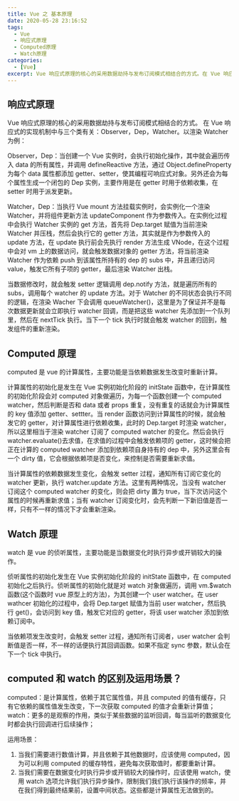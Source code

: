 ```yaml
---
title: Vue 之 基本原理
date: 2020-05-28 23:16:52
tags:
  - Vue
  - 响应式原理
  - Computed原理
  - Watch原理
categories:
  - [Vue]
excerpt: Vue 响应式原理的核心的采用数据劫持与发布订阅模式相结合的方式。在 Vue 响应式的实现机制中与三个类有关：Observer，Dep，Watcher。
---
```


## 响应式原理

Vue 响应式原理的核心的采用数据劫持与发布订阅模式相结合的方式。
在 Vue 响应式的实现机制中与三个类有关：Observer，Dep，Watcher。以渲染 Watcher 为例：

Observer，Dep：当创建一个 Vue 实例时，会执行初始化操作，其中就会遍历传入 data 的所有属性，并调用 defineReactive 方法，通过 Object.defineProperty 为每个 data 属性都添加 getter、setter，使其编程可响应式对象。另外还会为每个属性生成一个闭包的 Dep 实例，主要作用是在 getter 时用于依赖收集，在 setter 时用于派发更新。

Watcher，Dep：当执行 Vue mount 方法挂载实例时，会实例化一个渲染 Watcher，并将组件更新方法 updateComponent 作为参数传入。在实例化过程中会执行 Watcher 实例的 get 方法，首先将 Dep.target 赋值为当前渲染 Watcher 并压栈，然后会执行它的 getter 方法，其实就是作为参数传入的 update 方法，在 update 执行前会先执行 render 方法生成 VNode，在这个过程中会对 vm 上的数据访问，就会触发数据对象的 getter 方法，将当前渲染 Watcher 作为依赖 push 到该属性所持有的 dep 的 subs 中，并且递归访问 value，触发它所有子项的 getter，最后渲染 Watcher 出栈。

当数据修改时，就会触发 setter 逻辑调用 dep.notify 方法，就是遍历所有的 subs，调用每个 watcher 的 update 方法。对于 Watcher 的不同状态会执行不同的逻辑，在渲染 Wacher 下会调用 queueWatcher()，这里是为了保证并不是每次数据更新就会立即执行 watcher 回调，而是把这些 watcher 先添加到一个队列里，然后在 nextTick 执行。当下一个 tick 执行时就会触发 watcher 的回到，触发组件的重新渲染。

## Computed 原理

computed 是 vue 的计算属性，主要功能是当依赖数据发生改变时重新计算。

计算属性的初始化是发生在 Vue 实例初始化阶段的 initState 函数中，在计算属性的初始化阶段会对 computed 对象做遍历，为每一个函数创建一个 computed watcher，然后判断是否和 data 或者 props 重复，没有重复的话就会为计算属性的 key 值添加 getter、settter。当 render 函数访问到计算属性的时候，就会触发它的 getter，对计算属性进行依赖收集，此时的 Dep.target 时渲染 watcher，所以这里相当于渲染 watcher 订阅了 computed watcher 的变化。然后会执行 watcher.evaluate()去求值，在求值的过程中会触发依赖项的 getter，这时候会把正在计算的 computed watcher 添加到依赖项自身持有的 dep 中，另外这里会有一个 dirty 值，它会根据依赖项是否变化，来控制是否需要重新求值。

当计算属性的依赖数据发生变化，会触发 setter 过程，通知所有订阅它变化的 watcher 更新，执行 watcher.update 方法。这里有两种情况，当没有 watcher 订阅这个 computed watcher 的变化，则会把 dirty 置为 true，当下次访问这个属性的时候再重新求值；当有 watcher 订阅变化时，会先判断一下新旧值是否一样，只有不一样的情况下才会重新渲染。

## Watch 原理

watch 是 vue 的侦听属性，主要功能是当数据变化时执行异步或开销较大的操作。

侦听属性的初始化发生在 Vue 实例初始化阶段的 initState 函数中，在 computed 初始化之后执行。侦听属性的初始化就是对 watch 对象做遍历，调用 vm.\$watch 函数(这个函数时 vue 原型上的方法)，为其创建一个 user watcher。在 user wathcer 初始化的过程中，会将 Dep.target 赋值为当前 user watcher，然后执行 get()，会访问到 key 值，触发它对应的 getter，将该 user watcher 添加到依赖订阅中。

当依赖项发生改变时，会触发 setter 过程，通知所有订阅者，user watcher 会判断值是否一样，不一样的话便执行其回调函数。如果不指定 sync 参数，默认会在下一个 tick 中执行。

## computed 和 watch 的区别及运用场景？

computed：是计算属性，依赖于其它属性值，并且 computed 的值有缓存，只有它依赖的属性值发生改变，下一次获取 computed 的值才会重新计算值；
watch：更多的是观察的作用，类似于某些数据的监听回调，每当监听的数据变化时都会执行回调进行后续操作；

运用场景：

1. 当我们需要进行数值计算，并且依赖于其他数据时，应该使用 computed，因为可以利用 computed 的缓存特性，避免每次获取值时，都要重新计算。
2. 当我们需要在数据变化时执行异步或开销较大的操作时，应该使用 watch，使用 watch 选项允许我们执行异步操作，限制我们我们执行该操作的频率，并在我们得到最终结果前，设置中间状态。这些都是计算属性无法做到的。
